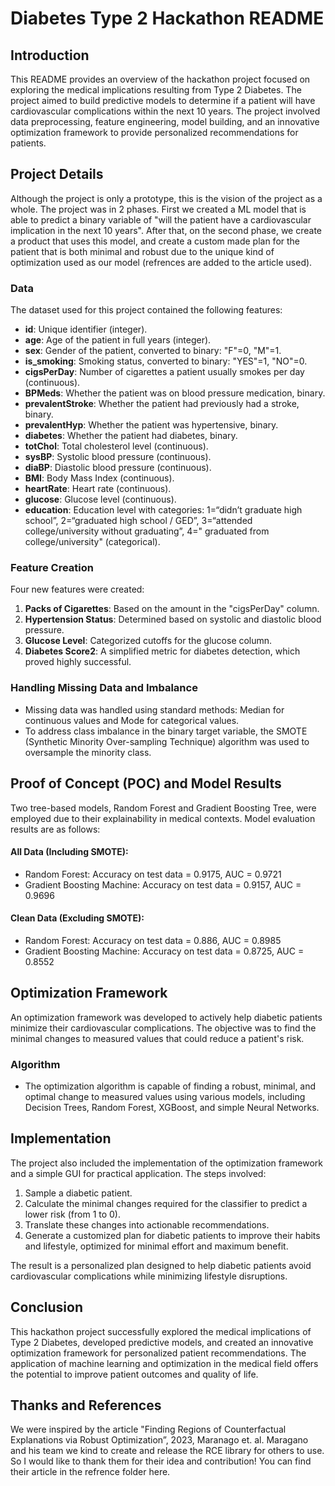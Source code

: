 # Diabetes Type 2 Hackathon README

## Introduction
This README provides an overview of the hackathon project focused on exploring the medical implications resulting from Type 2 Diabetes. The project aimed to build predictive models to determine if a patient will have cardiovascular complications within the next 10 years. The project involved data preprocessing, feature engineering, model building, and an innovative optimization framework to provide personalized recommendations for patients.

## Project Details
Although the project is only a prototype, this is the vision of the project as a whole.
The project was in 2 phases. First we created a ML model that is able to predict a binary variable of "will the patient have a cardiovascular implication in the next 10 years".
After that, on the second phase, we create a product that uses this model, and create a custom made plan for the patient that is both minimal and robust due to the unique kind of optimization
used as our model (refrences are added to the article used).

### Data
The dataset used for this project contained the following features:

- **id**: Unique identifier (integer).
- **age**: Age of the patient in full years (integer).
- **sex**: Gender of the patient, converted to binary: "F"=0, "M"=1.
- **is_smoking**: Smoking status, converted to binary: "YES"=1, "NO"=0.
- **cigsPerDay**: Number of cigarettes a patient usually smokes per day (continuous).
- **BPMeds**: Whether the patient was on blood pressure medication, binary.
- **prevalentStroke**: Whether the patient had previously had a stroke, binary.
- **prevalentHyp**: Whether the patient was hypertensive, binary.
- **diabetes**: Whether the patient had diabetes, binary.
- **totChol**: Total cholesterol level (continuous).
- **sysBP**: Systolic blood pressure (continuous).
- **diaBP**: Diastolic blood pressure (continuous).
- **BMI**: Body Mass Index (continuous).
- **heartRate**: Heart rate (continuous).
- **glucose**: Glucose level (continuous).
- **education**: Education level with categories: 1=“didn’t graduate high school”, 2=“graduated high school / GED”, 3=“attended college/university without graduating”, 4=" graduated from college/university" (categorical).

### Feature Creation
Four new features were created:

1. **Packs of Cigarettes**: Based on the amount in the "cigsPerDay" column.
2. **Hypertension Status**: Determined based on systolic and diastolic blood pressure.
3. **Glucose Level**: Categorized cutoffs for the glucose column.
4. **Diabetes Score2**: A simplified metric for diabetes detection, which proved highly successful.

### Handling Missing Data and Imbalance
- Missing data was handled using standard methods: Median for continuous values and Mode for categorical values.
- To address class imbalance in the binary target variable, the SMOTE (Synthetic Minority Over-sampling Technique) algorithm was used to oversample the minority class.

## Proof of Concept (POC) and Model Results
Two tree-based models, Random Forest and Gradient Boosting Tree, were employed due to their explainability in medical contexts. Model evaluation results are as follows:

#### All Data (Including SMOTE):
- Random Forest: Accuracy on test data = 0.9175, AUC = 0.9721
- Gradient Boosting Machine: Accuracy on test data = 0.9157, AUC = 0.9696

#### Clean Data (Excluding SMOTE):
- Random Forest: Accuracy on test data = 0.886, AUC = 0.8985
- Gradient Boosting Machine: Accuracy on test data = 0.8725, AUC = 0.8552

## Optimization Framework
An optimization framework was developed to actively help diabetic patients minimize their cardiovascular complications. The objective was to find the minimal changes to measured values that could reduce a patient's risk.

### Algorithm
- The optimization algorithm is capable of finding a robust, minimal, and optimal change to measured values using various models, including Decision Trees, Random Forest, XGBoost, and simple Neural Networks.

## Implementation
The project also included the implementation of the optimization framework and a simple GUI for practical application. The steps involved:

1. Sample a diabetic patient.
2. Calculate the minimal changes required for the classifier to predict a lower risk (from 1 to 0).
3. Translate these changes into actionable recommendations.
4. Generate a customized plan for diabetic patients to improve their habits and lifestyle, optimized for minimal effort and maximum benefit.

The result is a personalized plan designed to help diabetic patients avoid cardiovascular complications while minimizing lifestyle disruptions.

## Conclusion
This hackathon project successfully explored the medical implications of Type 2 Diabetes, developed predictive models, and created an innovative optimization framework for personalized patient recommendations. The application of machine learning and optimization in the medical field offers the potential to improve patient outcomes and quality of life.

## Thanks and References
We were inspired by the article "Finding Regions of Counterfactual Explanations via Robust Optimization”, 2023, Maranago et. al.
Maragano and his team we kind to create and release the RCE library for others to use.
So I would like to thank them for their idea and contribution! 
You can find their article in the refrence folder here.
